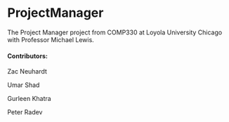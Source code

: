# ProjectManager

The Project Manager project from COMP330 at Loyola University Chicago with Professor Michael Lewis.

#### Contributors:
Zac Neuhardt

Umar Shad

Gurleen Khatra

Peter Radev
